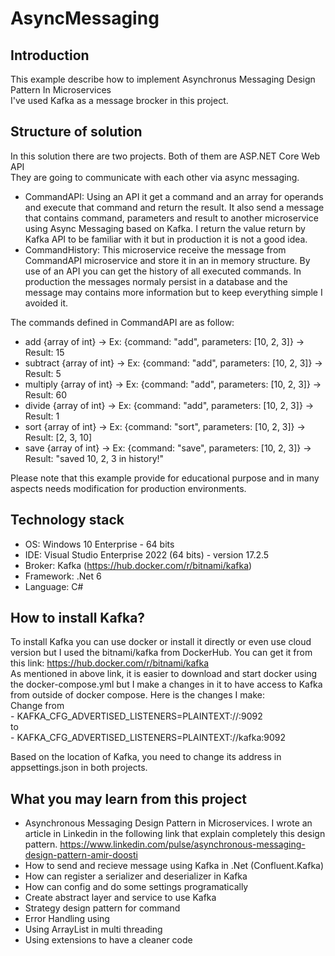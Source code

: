 # AsyncMessaging

## Introduction
This example describe how to implement Asynchronus Messaging Design Pattern In Microservices  
I've used Kafka as a message brocker in this project.  

## Structure of solution
In this solution there are two projects. Both of them are ASP.NET Core Web API  
They are going to communicate with each other via async messaging.  
- CommandAPI: Using an API it get a command and an array for operands and execute that command and return the result. It also send a message that contains command, parameters and result to another microservice using Async Messaging based on Kafka. I return the value return by Kafka API to be familiar with it but in production it is not a good idea.
- CommandHistory: This microservice receive the message from CommandAPI microservice and store it in an in memory structure. By use of an API you can get the history of all executed commands. In production the messages normaly persist in a database and the message may contains more information but to keep everything simple I avoided it.

The commands defined in CommandAPI are as follow:
- add {array of int} -> Ex:  {command: "add", parameters: [10, 2, 3]} -> Result: 15
- subtract {array of int} -> Ex:  {command: "add", parameters: [10, 2, 3]} -> Result: 5
- multiply {array of int} -> Ex:  {command: "add", parameters: [10, 2, 3]} -> Result: 60
- divide {array of int} -> Ex:  {command: "add", parameters: [10, 2, 3]} -> Result: 1
- sort {array of int} -> Ex: {command: "sort", parameters: [10, 2, 3]} -> Result: [2, 3, 10]
- save {array of int} -> Ex: {command: "save", parameters: [10, 2, 3]} -> Result: "saved 10, 2, 3 in history!"

Please note that this example provide for educational purpose and in many aspects needs modification for production environments.

## Technology stack
- OS: Windows 10 Enterprise - 64 bits
- IDE: Visual Studio Enterprise 2022 (64 bits) - version 17.2.5
- Broker: Kafka (https://hub.docker.com/r/bitnami/kafka)
- Framework: .Net 6
- Language: C#

## How to install Kafka?
To install Kafka you can use docker or install it directly or even use cloud version but I used the bitnami/kafka from DockerHub. You can get it from this link:
https://hub.docker.com/r/bitnami/kafka  
As mentioned in above link, it is easier to download and start docker using the docker-compose.yml but I make a changes in it to have access to Kafka from outside of docker compose. Here is the changes I make:  
Change from  
      - KAFKA_CFG_ADVERTISED_LISTENERS=PLAINTEXT://:9092  
to  
      - KAFKA_CFG_ADVERTISED_LISTENERS=PLAINTEXT://kafka:9092  
  
Based on the location of Kafka, you need to change its address in appsettings.json in both projects.  

## What you may learn from this project
- Asynchronous Messaging Design Pattern in Microservices. I wrote an article in Linkedin in the following link that explain completely this design pattern. https://www.linkedin.com/pulse/asynchronous-messaging-design-pattern-amir-doosti 
- How to send and recieve message using Kafka in .Net (Confluent.Kafka)
- How can register a serializer and deserializer in Kafka
- How can config and do some settings programatically
- Create abstract layer and service to use Kafka
- Strategy design pattern for command
- Error Handling using 
- Using ArrayList in multi threading
- Using extensions to have a cleaner code
